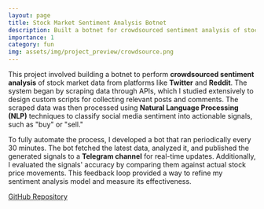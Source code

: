 ```yaml
---
layout: page
title: Stock Market Sentiment Analysis Botnet
description: Built a botnet for crowdsourced sentiment analysis of stock market data.
importance: 1
category: fun
img: assets/img/project_preview/crowdsource.png
---
```


This project involved building a botnet to perform **crowdsourced sentiment analysis** of stock market data from platforms like **Twitter** and **Reddit**. The system began by scraping data through APIs, which I studied extensively to design custom scripts for collecting relevant posts and comments. The scraped data was then processed using **Natural Language Processing (NLP)** techniques to classify social media sentiment into actionable signals, such as "buy" or "sell."

To fully automate the process, I developed a bot that ran periodically every 30 minutes. The bot fetched the latest data, analyzed it, and published the generated signals to a **Telegram channel** for real-time updates. Additionally, I evaluated the signals' accuracy by comparing them against actual stock price movements. This feedback loop provided a way to refine my sentiment analysis model and measure its effectiveness.

[GitHub Repository](https://github.com/Computer-Engineering-Department-Archive/CE307-SE1-C3PO)
